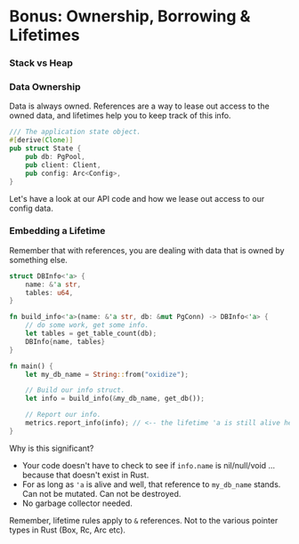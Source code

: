 Bonus: Ownership, Borrowing & Lifetimes
=======================================

### Stack vs Heap

### Data Ownership
Data is always owned. References are a way to lease out access to the owned data, and lifetimes help you to keep track of this info.

```rust
/// The application state object.
#[derive(Clone)]
pub struct State {
    pub db: PgPool,
    pub client: Client,
    pub config: Arc<Config>,
}
```

Let's have a look at our API code and how we lease out access to our config data.

### Embedding a Lifetime
Remember that with references, you are dealing with data that is owned by something else.

```rust
struct DBInfo<'a> {
    name: &'a str,
    tables: u64,
}

fn build_info<'a>(name: &'a str, db: &mut PgConn) -> DBInfo<'a> {
    // do some work, get some info.
    let tables = get_table_count(db);
    DBInfo{name, tables}
}

fn main() {
    let my_db_name = String::from("oxidize");

    // Build our info struct.
    let info = build_info(&my_db_name, get_db());

    // Report our info.
    metrics.report_info(info); // <-- the lifetime 'a is still alive here.
}
```

Why is this significant?

- Your code doesn't have to check to see if `info.name` is nil/null/void ... because that doesn't exist in Rust.
- For as long as `'a` is alive and well, that reference to `my_db_name` stands. Can not be mutated. Can not be destroyed.
- No garbage collector needed.

Remember, lifetime rules apply to `&` references. Not to the various pointer types in Rust (Box, Rc, Arc etc).
